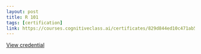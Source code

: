 ```yaml
---
layout: post
title: R 101
tags: [certification]
link: https://courses.cognitiveclass.ai/certificates/829d844ed10c471ab5899e57ea089da7
---
```


<a href="https://courses.cognitiveclass.ai/certificates/829d844ed10c471ab5899e57ea089da7" target="_blank">View credential</a>

